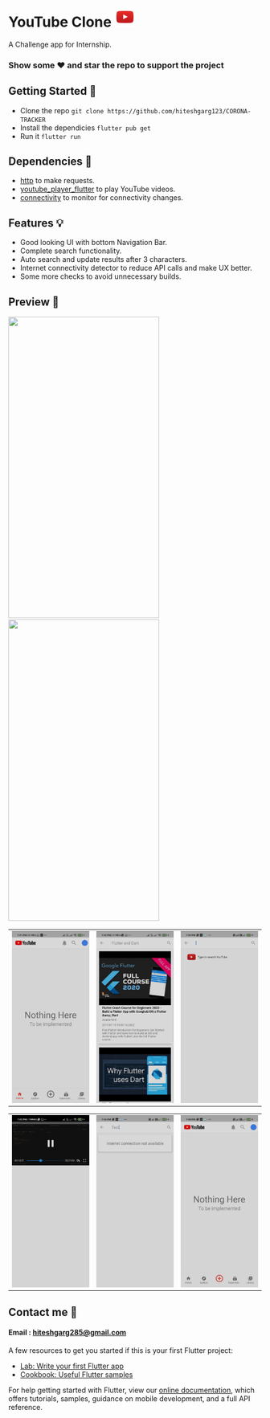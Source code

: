 # YouTube Clone <img src="assets/logos/YouTube-logo.png" width="40" height = "40">

A Challenge app for Internship.

### Show some :heart: and star the repo to support the project

## Getting Started 🚀

- Clone the repo `git clone https://github.com/hiteshgarg123/CORONA-TRACKER`
- Install the dependicies `flutter pub get`
- Run it `flutter run`

## Dependencies 🧐

- [http](https://pub.dev/packages/http) to make requests.
- [youtube_player_flutter](https://pub.dev/packages/youtube_player_flutter) to play YouTube videos.
- [connectivity](https://pub.dev/packages/connectivity) to monitor for connectivity changes.

## Features 💡

- Good looking UI with bottom Navigation Bar.
- Complete search functionality.
- Auto search and update results after 3 characters.
- Internet connectivity detector to reduce API calls and make UX better.
- Some more checks to avoid unnecessary builds.

## Preview 📸

<p float="left">
  <img src="media/videos/Search_demo.gif" width="300" height ="600"/>
  <img src="media/videos/player_demo.gif" width="300" height ="600"/> 
</p>

|                                                 |                                                 |                                                 |
| ----------------------------------------------- | ----------------------------------------------- | ----------------------------------------------- |
| <img src="media/screenshots/1.jpg" width="400"> | <img src="media/screenshots/2.jpg" width="400"> | <img src="media/screenshots/3.jpg" width="400"> |

|                                                 |                                                 |                                                 |
| ----------------------------------------------- | ----------------------------------------------- | ----------------------------------------------- |
| <img src="media/screenshots/4.jpg" width="400"> | <img src="media/screenshots/5.jpg" width="400"> | <img src="media/screenshots/6.jpg" width="400"> |

## Contact me 📧

#### Email : hiteshgarg285@gmail.com

A few resources to get you started if this is your first Flutter project:

- [Lab: Write your first Flutter app](https://flutter.dev/docs/get-started/codelab)
- [Cookbook: Useful Flutter samples](https://flutter.dev/docs/cookbook)

For help getting started with Flutter, view our
[online documentation](https://flutter.dev/docs), which offers tutorials,
samples, guidance on mobile development, and a full API reference.
